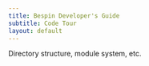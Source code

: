 ```yaml
---
title: Bespin Developer's Guide
subtitle: Code Tour
layout: default
---
```


Directory structure, module system, etc.